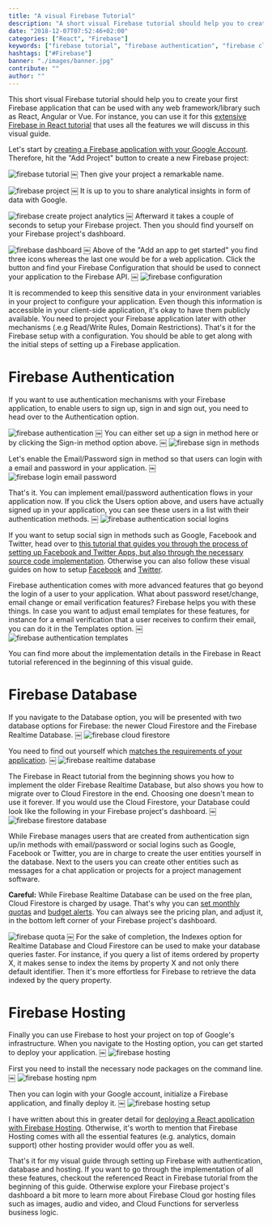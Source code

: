 ```yaml
---
title: "A visual Firebase Tutorial"
description: "A short visual Firebase tutorial should help you to create your first Firebase application that can be used with any web framework/library such as React, Angular or Vue ..."
date: "2018-12-07T07:52:46+02:00"
categories: ["React", "Firebase"]
keywords: ["firebase tutorial", "firebase authentication", "firebase cloud firestore", "firestore", "firebase realtime database", "firebase hosting"]
hashtags: ["#Firebase"]
banner: "./images/banner.jpg"
contribute: ""
author: ""
---
```


<Sponsorship />

<ReactFirebaseBook />

This short visual Firebase tutorial should help you to create your first Firebase application that can be used with any web framework/library such as React, Angular or Vue. For instance, you can use it for this [extensive Firebase in React tutorial](https://www.robinwieruch.de/complete-firebase-authentication-react-tutorial/) that uses all the features we will discuss in this visual guide.

Let's start by [creating a Firebase application with your Google Account](https://console.firebase.google.com). Therefore, hit the "Add Project" button to create a new Firebase project: 

![firebase tutorial](./images/banner.jpg)
￼
Then give your project a remarkable name.

![firebase project](./images/firebase-project.jpg)
￼
It is up to you to share analytical insights in form of data with Google.

![firebase create project analytics](./images/firebase-create-project-analytics.jpg)
￼
Afterward it takes a couple of seconds to setup your Firebase project. Then you should find yourself on your Firebase project's dashboard.

![firebase dashboard](./images/firebase-dashboard.jpg)
￼
Above of the "Add an app to get started" you find three icons whereas the last one would be for a web application. Click the button and find your Firebase Configuration that should be used to connect your application to the Firebase API.
￼
![firebase configuration](./images/firebase-configuration.jpg)

It is recommended to keep this sensitive data in your environment variables in your project to configure your application. Even though this information is accessible in your client-side application, it's okay to have them publicly available. You need to project your Firebase application later with other mechanisms (.e.g Read/Write Rules, Domain Restrictions). That's it for the Firebase setup with a configuration. You should be able to get along with the initial steps of setting up a Firebase application. 

# Firebase Authentication

If you want to use authentication mechanisms with your Firebase application, to enable users to sign up, sign in and sign out, you need to head over to the Authentication option.

![firebase authentication](./images/firebase-authentication.jpg)
￼
You can either set up a sign in method here or by clicking the Sign-in method option above.
￼
![firebase sign in methods](./images/firebase-sign-in-methods.jpg)

Let's enable the Email/Password sign in method so that users can login with a email and password in your application.
￼
![firebase login email password](./images/firebase-login-email-password.jpg)

That's it. You can implement email/password authentication flows in your application now. If you click the Users option above, and users have actually signed up in your application, you can see these users in a list with their authentication methods.
￼
![firebase authentication social logins](./images/firebase-authentication-social-logins.jpg)

If you want to setup social sign in methods such as Google, Facebook and Twitter, head over to [this tutorial that guides you through the process of setting up Facebook and Twitter Apps, but also through the necessary source code implementation](https://www.robinwieruch.de/react-firebase-social-login/). Otherwise you can also follow these visual guides on how to setup [Facebook](https://www.robinwieruch.de/firebase-facebook-login/) and [Twitter](https://www.robinwieruch.de/firebase-twitter-login/).

Firebase authentication comes with more advanced features that go beyond the login of a user to your application. What about password reset/change, email change or email verification features? Firebase helps you with these things. In case you want to adjust email templates for these features, for instance for a email verification that a user receives to confirm their email, you can do it in the Templates option.
￼
![firebase authentication templates](./images/firebase-authentication-templates.jpg)

You can find more about the implementation details in the Firebase in React tutorial referenced in the beginning of this visual guide.

# Firebase Database

If you navigate to the Database option, you will be presented with two database options for Firebase: the newer Cloud Firestore and the Firebase Realtime Database.
￼
![firebase cloud firestore](./images/firebase-cloud-firestore.jpg)

You need to find out yourself which [matches the requirements of your application](https://firebase.google.com/docs/database/rtdb-vs-firestore).
￼
![firebase realtime database](./images/firebase-realtime-database.jpg)

The Firebase in React tutorial from the beginning shows you how to implement the older Firebase Realtime Database, but also shows you how to migrate over to Cloud Firestore in the end. Choosing one doesn't mean to use it forever. If you would use the Cloud Firestore, your Database could look like the following in your Firebase project's dashboard.
￼
![firebase firestore database](./images/firebase-firestore-database.jpg)

While Firebase manages users that are created from authentication sign up/in methods with email/password or social logins such as Google, Facebook or Twitter, you are in charge to create the user entities yourself in the database. Next to the users you can create other entities such as messages for a chat application or projects for a project management software.

**Careful:** While Firebase Realtime Database can be used on the free plan, Cloud Firestore is charged by usage. That's why you can [set monthly quotas](https://firebase.google.com/docs/firestore/quotas) and [budget alerts](https://cloud.google.com/billing/docs/how-to/budgets). You can always see the pricing plan, and adjust it, in the bottom left corner of your Firebase project's dashboard.

![firebase quota](./images/firebase-quota.jpg)
￼
For the sake of completion, the Indexes option for Realtime Database and Cloud Firestore can be used to make your database queries faster. For instance, if you query a list of items ordered by property X, it makes sense to index the items by property X and not only there default identifier. Then it's more effortless for Firebase to retrieve the data indexed by the query property.

# Firebase Hosting

Finally you can use Firebase to host your project on top of Google's infrastructure. When you navigate to the Hosting option, you can get started to deploy your application.
￼
![firebase hosting](./images/firebase-hosting.jpg)

First you need to install the necessary node packages on the command line.
￼
![firebase hosting npm](./images/firebase-hosting-npm.jpg)

Then you can login with your Google account, initialize a Firebase application, and finally deploy it.
￼
![firebase hosting setup](./images/firebase-hosting-setup.jpg)

I have written about this in greater detail for [deploying a React application with Firebase Hosting](https://www.robinwieruch.de/firebase-deploy-react-js/). Otherwise, it's worth to mention that Firebase Hosting comes with all the essential features (e.g. analytics, domain support) other hosting provider would offer you as well.

That's it for my visual guide through setting up Firebase with authentication, database and hosting. If you want to go through the implementation of all these features, checkout the referenced React in Firebase tutorial from the beginning of this guide. Otherwise explore your Firebase project's dashboard a bit more to learn more about Firebase Cloud gor hosting files such as images, audio and video, and Cloud Functions for serverless business logic.
